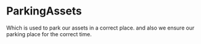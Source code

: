 # ParkingAssets
Which is used to park our assets in a correct place.
and also we ensure our parking place for the correct time.
